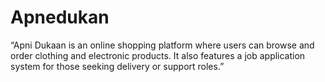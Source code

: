 # Apnedukan
“Apni Dukaan is an online shopping platform where users can browse and order clothing and electronic products. It also features a job application system for those seeking delivery or support roles.”

